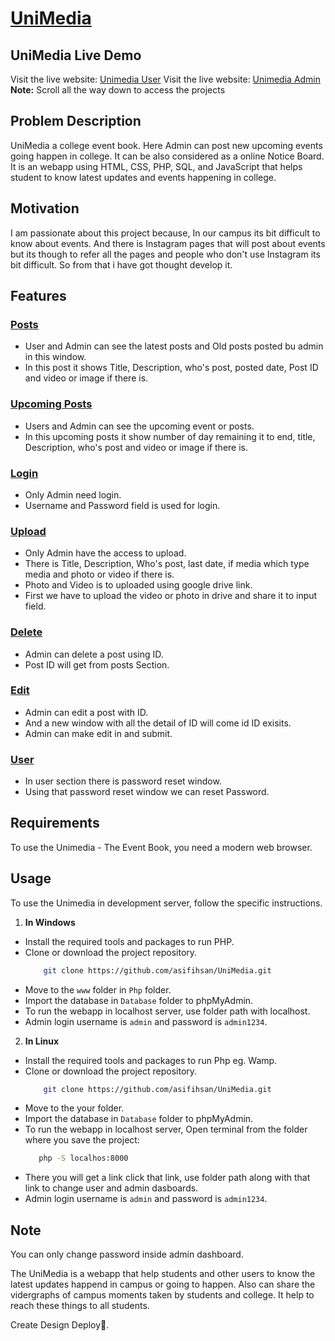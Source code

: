 # [UniMedia](http://unimedia.free.nf/)

## UniMedia Live Demo

Visit the live website: [Unimedia User](http://unimedia.free.nf/)
Visit the live website: [Unimedia Admin](http://admin.unimedia.free.nf/)
**Note:** Scroll all the way down to access the projects

## Problem Description
UniMedia a college event book. Here Admin can post new upcoming events going happen in college. It can be also considered as a online Notice Board. It is an webapp using HTML, CSS, PHP, SQL, and JavaScript that helps student to know latest updates and events happening in college.

## Motivation
I am passionate about this project because, In our campus its bit difficult to know about events. And there is Instagram pages that will post about events but its though to refer all the pages and people who don't use Instagram its bit difficult. So from that i have got thought develop it. 

## Features
### [Posts](http://unimedia.free.nf/)
- User and Admin can see the latest posts and Old posts posted bu admin in this window.
- In this post it shows Title, Description, who's post, posted date, Post ID and video or image if there is.


### [Upcoming Posts](http://unimedia.free.nf/)
- Users and Admin can see the upcoming event or posts.
- In this upcoming posts it show number of day remaining it to end, title, Description, who's post and video or image if there is.

### [Login](http://admin.unimedia.free.nf/)
- Only Admin need login.
- Username and Password field is used for login.

### [Upload](http://admin.unimedia.free.nf/)
- Only Admin have the access to upload.
- There is Title, Description, Who's post, last date, if media which type media and photo or video if there is.
- Photo and Video is to uploaded using google drive link.
- First we have to upload the video or photo in drive and share it to input field.

### [Delete](http://admin.unimedia.free.nf/)
- Admin can delete a post using ID.
- Post ID will get from posts Section.

### [Edit](http://admin.unimedia.free.nf/)
- Admin can edit a post with ID.
- And a new window with all the detail of ID will come id ID exisits.
- Admin can make edit in and submit.

### [User](http://admin.unimedia.free.nf/)
- In user section there is password reset window.
- Using that password reset window we can reset Password.

## Requirements
To use the Unimedia - The Event Book, you need a modern web browser.

## Usage
To use the Unimedia in development server, follow the specific instructions.

1. **In Windows**
- Install the required tools and packages to run PHP.
- Clone or download the project repository.
     ```bash
         git clone https://github.com/asifihsan/UniMedia.git
- Move to the `www` folder in `Php` folder.
- Import the database in `Database` folder to phpMyAdmin. 
- To run the webapp in localhost server, use folder path with localhost.
- Admin login username is `admin` and password is `admin1234`.

2. **In Linux**
- Install the required tools and packages to run Php eg. Wamp.
- Clone or download the project repository.
     ```bash
         git clone https://github.com/asifihsan/UniMedia.git
- Move to the your folder.
- Import the database in `Database` folder to phpMyAdmin. 
- To run the webapp in localhost server, Open terminal from the folder where you save the project:
  ```bash
     php -S localhos:8000
- There you will get a link click that link, use folder path along with that link to change user and admin dasboards.
- Admin login username is `admin` and password is `admin1234`.

## Note
You can only change password inside admin dashboard.

The UniMedia is a webapp that help students and other users to know the latest updates happend in campus or going to happen. Also can share the vidergraphs of campus moments taken by students and college. It help to reach these things to all students.

Create Design Deploy🚀.
